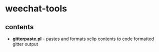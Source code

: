 # weechat-tools

## contents

* **gitterpaste.pl** - pastes and formats xclip contents to code formatted gitter output
